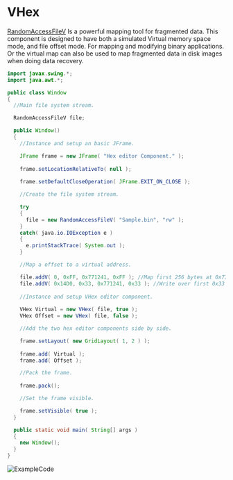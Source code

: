 # VHex

[RandomAccessFileV](https://github.com/Recoskie/RandomAccessFileV) Is a powerful mapping tool for fragmented data. This component is designed to have both a simulated Virtual memory space mode, and file offset mode. For mapping and modifying binary applications. Or the virtual map can also be used to map fragmented data in disk images when doing data recovery.

```java
import javax.swing.*;
import java.awt.*;

public class Window
{
  //Main file system stream.

  RandomAccessFileV file;

  public Window()
  {
    //Instance and setup an basic JFrame.

    JFrame frame = new JFrame( "Hex editor Component." );
    
    frame.setLocationRelativeTo( null );
    
    frame.setDefaultCloseOperation( JFrame.EXIT_ON_CLOSE );

    //Create the file system stream.

    try
    {
      file = new RandomAccessFileV( "Sample.bin", "rw" );
    }
    catch( java.io.IOException e )
    {
      e.printStackTrace( System.out );
    }

    //Map a offset to a virtual address.

    file.addV( 0, 0xFF, 0x771241, 0xFF ); //Map first 256 bytes at 0x771241.
    file.addV( 0x14D0, 0x33, 0x771241, 0x33 ); //Write over first 0x33 bytes from offset 0x14D0.
    
    //Instance and setup VHex editor component.
    
    VHex Virtual = new VHex( file, true );
    VHex Offset = new VHex( file, false );

    //Add the two hex editor components side by side.

    frame.setLayout( new GridLayout( 1, 2 ) );
    
    frame.add( Virtual );
    frame.add( Offset );

    //Pack the frame.
    
    frame.pack();

    //Set the frame visible.

    frame.setVisible( true );
  }

  public static void main( String[] args )
  {
    new Window();
  }
}
```

![ExampleCode](ExampleCode.bmp)
